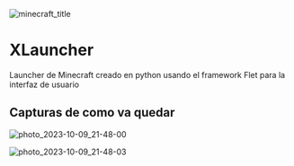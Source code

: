 
![minecraft_title](https://github.com/KeimaSenpai/X-Launcher/assets/98184310/7add7162-ec81-45a9-bf23-d182655b655f)

# XLauncher
<p>Launcher de Minecraft creado en python usando el framework Flet para la interfaz de usuario</p>

## Capturas de como va quedar

![photo_2023-10-09_21-48-00](https://github.com/KeimaSenpai/X-Launcher/assets/98184310/8446db0b-4ca1-480f-a3d6-ca158b920006)

![photo_2023-10-09_21-48-03](https://github.com/KeimaSenpai/X-Launcher/assets/98184310/97b14128-baec-4657-82ca-a746d50631c8)

